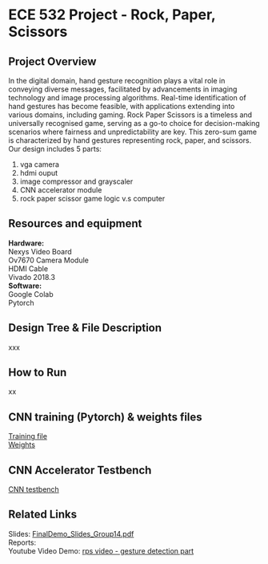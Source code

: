 # ECE 532 Project - Rock, Paper, Scissors 
## Project Overview
In the digital domain, hand gesture recognition plays a vital role in conveying diverse messages, facilitated by advancements in imaging technology and image processing algorithms. Real-time identification of hand gestures has become feasible, with applications extending into various domains, including gaming. Rock Paper Scissors is a timeless and universally recognised game, serving as a go-to choice for decision-making scenarios where fairness and unpredictability are key. This zero-sum game is characterized by hand gestures representing rock, paper, and scissors. 
Our design includes 5 parts: 
1. vga camera
2. hdmi ouput
3. image compressor and grayscaler
4. CNN accelerator module
5. rock paper scissor game logic v.s computer
## Resources and equipment
**Hardware:**<br>
Nexys Video Board <br>
Ov7670 Camera Module <br>
HDMI Cable <br>
Vivado 2018.3 <br>
**Software:**<br>
Google Colab <br>
Pytorch <br>

## Design Tree & File Description
xxx
## How to Run
xx
## CNN training (Pytorch) & weights files
[Training file](CNNPythonFiles/rps_v4_pytorch.ipynb) <br>
[Weights](CNNPythonFiles/weights)
## CNN Accelerator Testbench
[CNN testbench](testbenches/tb_conv.v)

## Related Links
Slides: [FinalDemo_Slides_Group14.pdf](Documents/FinalDemo_Slides_Group14.pdf) <br>
Reports: <br>
Youtube Video Demo: [rps video - gesture detection part](https://www.youtube.com/watch?v=sVDGybcSSL8)

 
